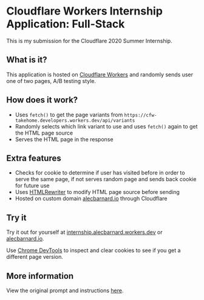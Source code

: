 # Cloudflare Workers Internship Application: Full-Stack
This is my submission for the Cloudflare 2020 Summer Internship. 

## What is it?
This application is hosted on [Cloudflare Workers](https://workers.cloudflare.com) and randomly sends user one of two pages, A/B testing style. 

## How does it work?
- Uses `fetch()` to get the page variants from `https://cfw-takehome.developers.workers.dev/api/variants`
- Randomly selects which link variant to use and uses `fetch()` again to get the HTML page source
- Serves the HTML page in the response

## Extra features
- Checks for cookie to determine if user has visited before in order to serve the same page, if not serves random page and sends back cookie for future use
- Uses [HTMLRewriter](https://developers.cloudflare.com/workers/reference/apis/html-rewriter/) to modify HTML page source before sending
- Hosted on custom domain [alecbarnard.io](http://alecbarnard.io) through Cloudflare

## Try it 
Try it out for yourself at [internship.alecbarnard.workers.dev](https://internship.alecbarnard.workers.dev) or [alecbarnard.io](http://alecbarnard.io).

Use [Chrome DevTools](https://developers.google.com/web/tools/chrome-devtools/storage/cookies) to inspect and clear cookies to see if you get a different page version.

## More information
View the original prompt and instructions [here](PROMPT.md).
